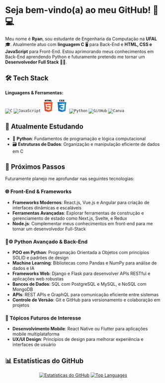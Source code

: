 # Seja bem-vindo(a) ao meu GitHub! 👋💻

Meu nome é **Ryan**, sou estudante de Engenharia da Computação na **UFAL** 🎓. Atualmente atuo com **linguagem C** 🖥️ para Back-End e **HTML, CSS e JavaScript** para Front-End. Estou aprimorando meus conhecimentos em Back-End aprendendo Python e futuramente pretendo me tornar um **Desenvolvedor Full Stack** 👨‍💻.

## 🛠️ Tech Stack

**Linguagens & Ferramentas:**

<code><img height="40" src="https://raw.githubusercontent.com/jmnote/z-icons/master/svg/c.svg" alt="C" title="Linguagem C"/></code>
<code><img height="40" src="https://raw.githubusercontent.com/jmnote/z-icons/master/svg/javascript.svg" alt="JavaScript" title="JavaScript"/></code>
<code><img height="40" src="https://raw.githubusercontent.com/devicons/devicon/master/icons/html5/html5-original-wordmark.svg" alt="HTML5" title="HTML5"/></code>
<code><img height="40" src="https://raw.githubusercontent.com/devicons/devicon/master/icons/css3/css3-original-wordmark.svg" alt="CSS3" title="CSS3"/></code>
<code><img height="40" src="https://raw.githubusercontent.com/jmnote/z-icons/master/svg/python.svg" alt="Python" title="Python"/></code>
<code><img height="40" src="https://cdn.simpleicons.org/github/181717" alt="GitHub" title="GitHub"/></code>
<code><img height="40" src="https://cdn.simpleicons.org/canva/00C4CC" alt="Canva" title="Canva"/></code>

## 📌 Atualmente Estudando

- 🐍 **Python**: Fundamentos de programação e lógica computacional
- 🗃️ **Estruturas de Dados**: Organização e manipulação eficiente de dados em C

## 🚀 Próximos Passos

Futuramente planejo me aprofundar nas seguintes tecnologias:

### 🌐 Front-End & Frameworks
- **Frameworks Modernos**: React.js, Vue.js e Angular para criação de interfaces dinâmicas e escaláveis
- **Ferramentas Avançadas**: Explorar ferramentas de construção e gerenciamento de estado como Next.js, Svelte, e Redux
- **Node.js**: Complementar meus conhecimentos em front-end para me tornar um desenvolvedor Full-Stack

### 🐍⚙️ Python Avançado & Back-End
- **POO em Python**: Programação Orientada a Objetos com princípios SOLID e padrões de design
- **Machine Learning**: Bibliotecas como Pandas e NumPy para análise de dados e IA
- **Frameworks Web**: Django e Flask para desenvolver APIs RESTful e aplicações web robustas
- **Bancos de Dados**: SQL com PostgreSQL e MySQL, e NoSQL com MongoDB
- **APIs**: REST APIs e GraphQL para comunicação eficiente entre sistemas
- **Controle de Versão**: Git e GitHub para versionamento e colaboração em projetos

### 📱 Tópicos Futuros de Interesse
- **Desenvolvimento Mobile**: React Native ou Flutter para aplicações mobile multiplataforma
- **UX/UI Design**: Princípios de design para melhorar experiência e interfaces de usuário

## 📊 Estatísticas do GitHub

<div align="center">
  
[![Estatísticas do GitHub](https://github-readme-stats.vercel.app/api?username=ryangs22&show_icons=true&count_private=true&hide_title=true&hide_border=true&theme=algolia)](https://github.com/ryangs22)
[![Top Languages](https://github-readme-stats.vercel.app/api/top-langs/?username=ryangs22&layout=compact&theme=algolia&hide_border=true)](https://github.com/ryangs22)

</div>
